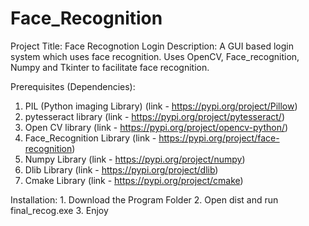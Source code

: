 # Face_Recognition
Project Title: Face Recognotion Login
Description: A GUI based login system which uses face recognition. Uses OpenCV, Face_recognition, Numpy and Tkinter to facilitate face recognition.


Prerequisites (Dependencies):
1. PIL (Python imaging Library)
	(link - https://pypi.org/project/Pillow)
2. pytesseract library
	(link - https://pypi.org/project/pytesseract/)
3. Open CV library
	(link - https://pypi.org/project/opencv-python/)
4. Face_Recognition Library
	(link - https://pypi.org/project/face-recognition)
5. Numpy Library
	(link - https://pypi.org/project/numpy)
6. Dlib Library
	(link - https://pypi.org/project/dlib)
7. Cmake Library
	(link - https://pypi.org/project/cmake)


Installation:
	1. Download the Program Folder
	2. Open dist and run final_recog.exe
	3. Enjoy

